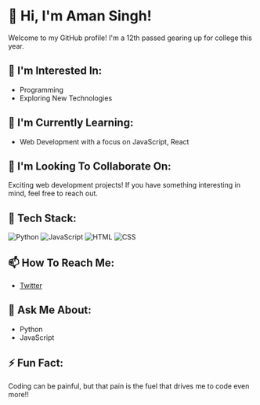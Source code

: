 # 👋 Hi, I'm Aman Singh!

Welcome to my GitHub profile! I'm a 12th passed gearing up for college this year.




## 👀 I'm Interested In:

- Programming
- Exploring New Technologies

## 🌱 I'm Currently Learning:

- Web Development with a focus on JavaScript, React

## 👯 I'm Looking To Collaborate On:

Exciting web development projects! If you have something interesting in mind, feel free to reach out.

## 💼 Tech Stack:

![Python](https://img.shields.io/badge/Python-3776AB?style=for-the-badge&logo=python&logoColor=white)
![JavaScript](https://img.shields.io/badge/JavaScript-F7DF1E?style=for-the-badge&logo=javascript&logoColor=black)
![HTML](https://img.shields.io/badge/HTML5-E34F26?style=for-the-badge&logo=html5&logoColor=white)
![CSS](https://img.shields.io/badge/CSS3-1572B6?style=for-the-badge&logo=css3&logoColor=white)

## 📫 How To Reach Me:

- [Twitter](https://twitter.com/AmanSingh4517)

## 💬 Ask Me About:

- Python
- JavaScript

## ⚡ Fun Fact:

Coding can be painful, but that pain is the fuel that drives me to code even more!!
